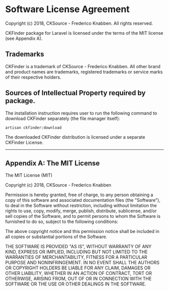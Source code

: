 Software License Agreement
==========================

Copyright (c) 2018, CKSource - Frederico Knabben. All rights reserved.

CKFinder package for Laravel is licensed under the terms of the MIT license (see Appendix A).

Trademarks
----------

CKFinder is a trademark of CKSource - Frederico Knabben. All other brand
and product names are trademarks, registered trademarks or service
marks of their respective holders.

Sources of Intellectual Property required by package.
-----------------------------------------------------

The installation instruction requires user to run the following command to download
CKFinder separately (the file manager itself):

```bash
artisan ckfinder:download
```

The downloaded CKFinder distribution is licensed under a separate CKFinder License.

---

Appendix A: The MIT License
---------------------------

The MIT License (MIT)

Copyright (c) 2018, CKSource - Frederico Knabben

Permission is hereby granted, free of charge, to any person obtaining a copy
of this software and associated documentation files (the "Software"), to deal
in the Software without restriction, including without limitation the rights
to use, copy, modify, merge, publish, distribute, sublicense, and/or sell
copies of the Software, and to permit persons to whom the Software is
furnished to do so, subject to the following conditions:

The above copyright notice and this permission notice shall be included in
all copies or substantial portions of the Software.

THE SOFTWARE IS PROVIDED "AS IS", WITHOUT WARRANTY OF ANY KIND, EXPRESS OR
IMPLIED, INCLUDING BUT NOT LIMITED TO THE WARRANTIES OF MERCHANTABILITY,
FITNESS FOR A PARTICULAR PURPOSE AND NONINFRINGEMENT. IN NO EVENT SHALL THE
AUTHORS OR COPYRIGHT HOLDERS BE LIABLE FOR ANY CLAIM, DAMAGES OR OTHER
LIABILITY, WHETHER IN AN ACTION OF CONTRACT, TORT OR OTHERWISE, ARISING FROM,
OUT OF OR IN CONNECTION WITH THE SOFTWARE OR THE USE OR OTHER DEALINGS IN
THE SOFTWARE.
